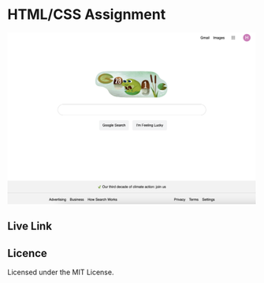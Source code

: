 # HTML/CSS Assignment
![Google Spring Search Page](Google_Screenshot.png)


## Live Link



## Licence
Licensed under the MIT License.
